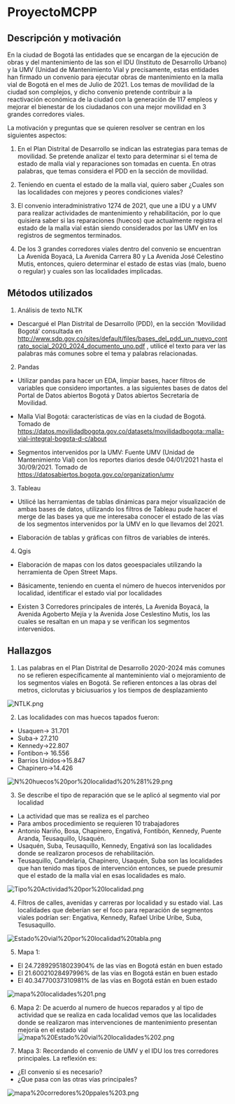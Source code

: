 # ProyectoMCPP

## Descripción y motivación

En la ciudad de Bogotá las entidades que se encargan de la ejecución de obras y del mantenimiento de las son el IDU (Instituto de Desarrollo Urbano) y la UMV (Unidad de Mantenimiento Vial y precisamente, estas entidades han firmado un convenio para ejecutar obras de mantenimiento en la malla vial de Bogotá en el mes de Julio de 2021. Los temas de movilidad de la ciudad son complejos, y dicho convenio pretende contribuir a la reactivación económica de la ciudad con la generación de 117 empleos y mejorar el bienestar de los ciudadanos con una mejor movilidad en 3 grandes corredores viales. <br>

La motivación y preguntas que se quieren resolver se centran en los siguientes aspectos:

1.	En el Plan Distrital de Desarrollo se indican las estrategias para temas de movilidad. Se pretende analizar el texto para determinar si el tema de estado de malla vial y reparaciones son tomadas en cuenta. En otras palabras, que temas considera el PDD en la sección de movilidad. 

2.	Teniendo en cuenta el estado de la malla vial, quiero saber ¿Cuales son las localidades con mejores y peores condiciones viales?

3.	El convenio interadministrativo 1274 de 2021, que une a IDU y a UMV para realizar actividades de mantenimiento y rehabilitación, por lo que quisiera saber si las reparaciones (huecos) que actualmente registra el estado de la malla vial están siendo considerados por las UMV en los registros de segmentos terminados. 

4.	De los 3 grandes corredores viales dentro del convenio se encuentran La Avenida Boyacá, La Avenida Carrera 80 y La Avenida José Celestino Mutis, entonces, quiero determinar el estado de estas vías (malo, bueno o regular) y cuales son las localidades implicadas.

## Métodos utilizados

1.	Análisis de texto NLTK <br>
-	Descargué el Plan Distrital de Desarrollo (PDD), en la sección ‘Movilidad Bogotá’ consultada en http://www.sdp.gov.co/sites/default/files/bases_del_pdd_un_nuevo_contrato_social_2020_2024_documento_uno.pdf , utilicé el texto para ver las palabras más comunes sobre el tema y palabras relacionadas. 

2.	Pandas <br>
-	Utilizar pandas para hacer un EDA, limpiar bases, hacer filtros de variables que considero importantes. a las siguientes bases de datos del Portal de Datos abiertos Bogotá y Datos abiertos Secretaría de Movilidad.

-	Malla Vial Bogotá: características de vías en la ciudad de Bogotá. Tomado de https://datos.movilidadbogota.gov.co/datasets/movilidadbogota::malla-vial-integral-bogota-d-c/about 

-	Segmentos intervenidos por la UMV: Fuente UMV (Unidad de Mantenimiento Vial) con los reportes diarios desde 04/01/2021 hasta el 30/09/2021. Tomado de https://datosabiertos.bogota.gov.co/organization/umv 

3.	Tableau <br>
-	Utilicé las herramientas de tablas dinámicas para mejor visualización de ambas bases de datos, utilizando los filtros de Tableau pude hacer el merge de las bases ya que me interesaba conocer el estado de las vías de los segmentos intervenidos por la UMV en lo que llevamos del 2021.

-	Elaboración de tablas y gráficas con filtros de variables de interés. 

4.	Qgis <br>
-	Elaboración de mapas con los datos geoespaciales utilizando la herramienta de Open Street Maps.

-	Básicamente, teniendo en cuenta el número de huecos intervenidos por localidad,  identificar el estado vial por localidades

-	Existen 3 Corredores principales de interés, La Avenida Boyacá, la Avenida Agoberto Mejía y la Avenida Jose Ceslestino Mutis, los las cuales se resaltan en un mapa y se verifican los segmentos intervenidos.

## Hallazgos

1. Las palabras en el Plan Distrital de Desarrollo 2020-2024 más comunes no se refieren específicamente al manteminiento vial o mejoramiento de los segmentos viales en Bogotá. Se refieren entonces a las obras del metros, ciclorutas y biciusuarios y los tiempos de desplazamiento

![NTLK.png](attachment:NTLK.png)

2. Las localidades con mas huecos tapados fueron:
-	Usaquen-> 31.701
-	Suba-> 27.210
-	Kennedy->22.807
-	Fontibon-> 16.556
-	Barrios Unidos->15.847
-	Chapinero->14.426

![N%20huecos%20por%20localidad%20%281%29.png](attachment:N%20huecos%20por%20localidad%20%281%29.png)

3. Se describe el tipo de reparación que se le aplicó al segmento vial por localidad <br>
-	La actividad que mas se realiza es el parcheo
-	Para ambos procedimiento se requieren 10 trabajadores
-	Antonio Nariño, Bosa, Chapinero, Engativá, Fontibón, Kennedy, Puente Aranda, Teusaquillo, Usaquén.
-	Usaquén, Suba, Teusaquillo, Kennedy, Engativá son las localidades donde se realizaron procesos de rehabilitación.
-	Teusaquillo, Candelaria, Chapinero, Usaquén, Suba son las localidades que han tenido mas tipos de intervención entonces, se puede presumir que el estado de la malla vial en esas localidades es malo. <br>

![Tipo%20Actividad%20por%20localidad.png](attachment:Tipo%20Actividad%20por%20localidad.png)

4. Filtros de calles, avenidas y carreras por localidad y su estado vial. Las localidades que deberían ser el foco para reparación de segmentos viales podrían ser: Engativa, Kennedy, Rafael Uribe Uribe, Suba, Tesusaquillo.

![Estado%20vial%20por%20localidad%20tabla.png](attachment:Estado%20vial%20por%20localidad%20tabla.png)

5. Mapa 1:
- El 24.728929518023904% de las vías en Bogotá están en buen estado
- El 21.60021028497996% de las vías en Bogotá están en buen estado
- El 40.34770037310981% de las vías en Bogotá están en buen estado


![mapa%20localidades%201.png](attachment:mapa%20localidades%201.png)

6. Mapa 2: De acuerdo al numero de huecos reparados y al tipo de actividad que se realiza en cada localidad vemos que las
localidades donde se realizaron mas intervenciones de mantenimiento presentan mejoría en el estado vial
![mapa%20Estado%20vial%20localidades%202.png](attachment:mapa%20Estado%20vial%20localidades%202.png)

7. Mapa 3: Recordando el convenio de UMV y el IDU los tres corredores principales. La reflexión es:
- ¿El convenio si es necesario?
- ¿Que pasa con las otras vías principales?


![mapa%20corredores%20ppales%203.png](attachment:mapa%20corredores%20ppales%203.png)

